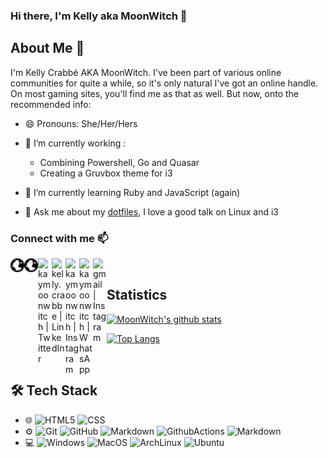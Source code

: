 ### Hi there, I'm Kelly aka MoonWitch 👋

## About Me :woman:

I'm Kelly Crabbé AKA MoonWitch. I've been part of various online communities for quite a while, so it's only natural I've got an online handle. On most gaming sites, you'll find me as that as well. But now, onto the recommended info:

- 😄 Pronouns: She/Her/Hers 

- 🔭 I’m currently working :
  - Combining Powershell, Go and Quasar
  - Creating a Gruvbox theme for i3
- 🌱 I’m currently learning Ruby and JavaScript (again)
- 💬 Ask me about my [dotfiles](https://github.com/moonwitch/dotties), I love a good talk on Linux and i3

### Connect with me 📫

[<img align="left" alt="kellyc.dev" width="22px" src="https://raw.githubusercontent.com/iconic/open-iconic/master/svg/globe.svg" />][website]
[<img align="left" alt="kellyand.coffee" width="22px" src="https://raw.githubusercontent.com/iconic/open-iconic/master/svg/globe.svg" />][coffee]
[<img align="left" alt="kaymoonwitch | Twitter" width="22px" src="https://cdn.jsdelivr.net/npm/simple-icons@v3/icons/twitter.svg" />][twitter]
[<img align="left" alt="kelly.crabbe | LinkedIn" width="22px" src="https://cdn.jsdelivr.net/npm/simple-icons@v3/icons/linkedin.svg" />][linkedin]
[<img align="left" alt="kaymoonwitch | Instagram" width="22px" src="https://cdn.jsdelivr.net/npm/simple-icons@v3/icons/instagram.svg" />][instagram]
[<img align="left" alt="kaymoonwitch | WhatsApp" width="22px" src="https://simpleicons.org/icons/whatsapp.svg" />][whatsapp]
[<img align="left" alt="gmail | Instagram" width="22px" src="https://simpleicons.org/icons/gmail.svg" />][gmail]

<br />

## Statistics
[![MoonWitch's github stats](https://github-readme-stats.vercel.app/api?username=moonwitch&show_icons=true&theme=gruvbox)](https://github.com/anuraghazra/github-readme-stats)

[![Top Langs](https://github-readme-stats.vercel.app/api/top-langs/?username=moonwitch&theme=gruvbox)](https://github.com/anuraghazra/github-readme-stats)

<br />

## 🛠 Tech Stack

- 🌐
  ![HTML5](https://img.shields.io/badge/HTML5-E34F26?style=flat-square&logo=html5&logoColor=white)
  ![CSS](https://img.shields.io/badge/CSS-239120?&style=flat-square&logo=css3&logoColor=white)
- ⚙️
  ![Git](https://img.shields.io/badge/Git-F05032?style=flat-square&logo=git&logoColor=white)
  ![GitHub](https://img.shields.io/badge/GitHub-100000?style=flat-square&logo=github&logoColor=white)
  ![Markdown](https://img.shields.io/badge/Markdown-000000?style=flat-square&logo=markdown&logoColor=white)
  ![GithubActions](https://img.shields.io/badge/githubactions-000000?style=flat-square&logo=githubactions&logoColor=white)
  ![Markdown](https://img.shields.io/badge/Markdown-000000?style=flat-square&logo=markdown&logoColor=white)
- 💻 
  ![Windows](https://img.shields.io/badge/Windows-0078D6?style=flat-square&logo=windows&logoColor=white)
  ![MacOS](https://img.shields.io/badge/macos-grey?style=flat-square&logo=macos&logoColor=white)
  ![ArchLinux](https://img.shields.io/badge/ArchLinux-blue?style=flat-square&logo=archlinux&logoColor=white)
  ![Ubuntu](https://img.shields.io/badge/ubuntu-orange?style=flat-square&logo=ubuntu&logoColor=white)


[website]: https://kellyc.dev
[coffee]: https://kellyand.coffee
[twitter]: https://twitter.com/kaymoonwitch
[instagram]: https://instagram.com/kaymoonwitch
[linkedin]: https://linkedin.com/in/kelly.crabbe
[whatsapp]: https://wa.me/32479695560
[gmail]: mailto:kelly.crabbe@gmail.com
